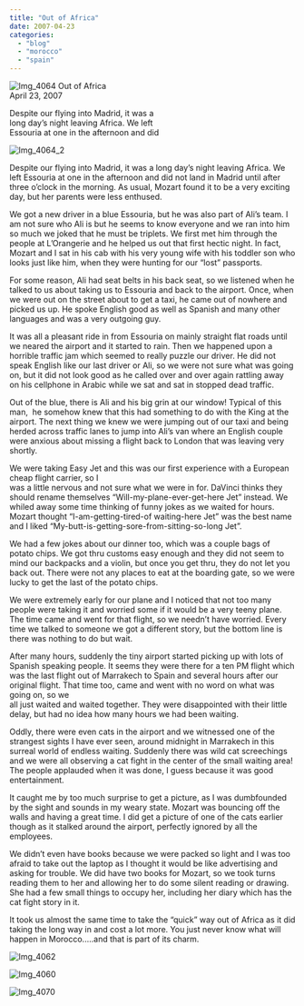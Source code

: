 ```yaml
---
title: "Out of Africa"
date: 2007-04-23
categories: 
  - "blog"
  - "morocco"
  - "spain"
---
```


 ![Img_4064](https://pub-ac94b3f306b24c0dba4238943c97f2e1.r2.dev/photos/uncategorized/2008/03/24/img_4064.png) Out of Africa  
April 23, 2007

Despite our flying into Madrid, it was a  
long day’s night leaving Africa. We left  
Essouria at one in the afternoon and did

<!--more-->

![Img_4064_2](https://pub-ac94b3f306b24c0dba4238943c97f2e1.r2.dev/photos/uncategorized/2008/03/24/img_4064_2.png)

Despite our flying into Madrid, it was a long day’s night leaving Africa. We left Essouria at one in the afternoon and did not land in Madrid until after three o’clock in the morning. As usual, Mozart found it to be a very exciting day, but her parents were less enthused.

We got a new driver in a blue Essouria, but he was also part of Ali’s team. I am not sure who Ali is but he seems to know everyone and we ran into him so much we joked that he must be triplets. We first met him through the people at L’Orangerie and he helped us out that first hectic night. In fact, Mozart and I sat in his cab with his very young wife with his toddler son who looks just like him, when they were hunting for our “lost” passports.

For some reason, Ali had seat belts in his back seat, so we listened when he talked to us about taking us to Essouria and back to the airport. Once, when we were out on the street about to get a taxi, he came out of nowhere and picked us up. He spoke English good as well as Spanish and many other languages and was a very outgoing guy.

It was all a pleasant ride in from Essouria on mainly straight flat roads until we neared the airport and it started to rain. Then we happened upon a horrible traffic jam which seemed to really puzzle our driver. He did not speak English like our last driver or Ali, so we were not sure what was going on, but it did not look good as he called over and over again rattling away on his cellphone in Arabic while we sat and sat in stopped dead traffic.

Out of the blue, there is Ali and his big grin at our window! Typical of this man,  he somehow knew that this had something to do with the King at the airport. The next thing we knew we were jumping out of our taxi and being herded across traffic lanes to jump into Ali’s van where an English couple were anxious about missing a flight back to London that was leaving very shortly.

We were taking Easy Jet and this was our first experience with a European cheap flight carrier, so I  
was a little nervous and not sure what we were in for. DaVinci thinks they should rename themselves “Will-my-plane-ever-get-here Jet” instead. We whiled away some time thinking of funny jokes as we waited for hours. Mozart thought “I-am-getting-tired-of waiting-here Jet” was the best name  
and I liked “My-butt-is-getting-sore-from-sitting-so-long Jet”.

We had a few jokes about our dinner too, which was a couple bags of potato chips. We got thru customs easy enough and they did not seem to mind our backpacks and a violin, but once you get thru, they do not let you back out. There were not any places to eat at the boarding gate, so we were lucky to get the last of the potato chips.

We were extremely early for our plane and I noticed that not too many people were taking it and worried some if it would be a very teeny plane. The time came and went for that flight, so we needn’t have worried. Every time we talked to someone we got a different story, but the bottom line is there was nothing to do but wait.

After many hours, suddenly the tiny airport started picking up with lots of Spanish speaking people. It seems they were there for a ten PM flight which was the last flight out of Marrakech to Spain and several hours after our original flight. That time too, came and went with no word on what was going on, so we  
all just waited and waited together. They were disappointed with their little delay, but had no idea how many hours we had been waiting.

Oddly, there were even cats in the airport and we witnessed one of the strangest sights I have ever seen, around midnight in Marrakech in this surreal world of endless waiting. Suddenly there was wild cat screechings and we were all observing a cat fight in the center of the small waiting area! The people applauded when it was done, I guess because it was good entertainment.

It caught me by too much surprise to get a picture, as I was dumbfounded by the sight and sounds in my weary state. Mozart was bouncing off the walls and having a great time. I did get a picture of one of the cats earlier though as it stalked around the airport, perfectly ignored by all the employees.

We didn’t even have books because we were packed so light and I was too afraid to take out the laptop as I thought it would be like advertising and asking for trouble. We did have two books for Mozart, so we took turns reading them to her and allowing her to do some silent reading or drawing. She had a few small things to occupy her, including her diary which has the cat fight story in it.

It took us almost the same time to take the “quick” way out of Africa as it did taking the long way in and cost a lot more. You just never know what will happen in Morocco.....and that is part of its charm.

![Img_4062](https://pub-ac94b3f306b24c0dba4238943c97f2e1.r2.dev/photos/uncategorized/2008/03/24/img_4062.png)

![Img_4060](https://pub-ac94b3f306b24c0dba4238943c97f2e1.r2.dev/photos/uncategorized/2008/03/24/img_4060.png)

![Img_4070](https://pub-ac94b3f306b24c0dba4238943c97f2e1.r2.dev/photos/uncategorized/2008/03/24/img_4070.png)
